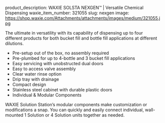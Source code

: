 product_description: WAXIE SOLSTA NEXGEN™ | Versatile Chemical Dispensing
waxie_item_number: 321055
slug: nexgen
image: https://shop.waxie.com/Attachments/attachments/images/medium/321055.jpg

The ultimate in versatility with its capability of dispensing up to four different products for both bucket fill and bottle fill applications at different dilutions.

- Pre-setup out of the box, no assembly required
- Pre-plumbed for up to 4-bottle and 3 bucket fill applications
- Easy servicing with unobstructed dual doors
- Easy to access valve assembly
- Clear water rinse option
- Drip tray with drainage
- Compact design
- Stainless steel cabinet with durable plastic doors
- Individual & Modular Components

WAXIE Solution Station’s modular components make customization or modifications a snap. You can quickly and easily connect individual, wall-mounted 1 Solution or 4 Solution units together as needed.

